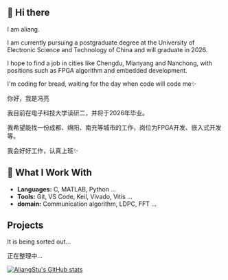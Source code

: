 ## 👋 Hi there 
I am aliang. 

I am currently pursuing a postgraduate degree at the University of Electronic Science and Technology of China and will graduate in 2026. 

I hope to find a job in cities like Chengdu, Mianyang and Nanchong, with positions such as FPGA algorithm and embedded development.

I'm coding for bread, waiting for the day when code will code me✨

你好，我是冯亮

我目前在电子科技大学读研二，并将于2026年毕业。

我希望能找一份成都、绵阳、南充等城市的工作，岗位为FPGA开发、嵌入式开发等。

我会好好工作，认真上班✨
## 🌱 What I Work With
- **Languages:** C, MATLAB, Python ...
- **Tools:** Git, VS Code, Keil, Vivado, Vitis ...
- **domain:** Communication algorithm, LDPC, FFT ...

 ## Projects
It is being sorted out...

正在整理中...

 [![AliangStu's GitHub stats](https://github-readme-stats.vercel.app/api?username=AliangStu)](https://github.com/AliangStu/github-readme-stats)
<!--
**AliangStu/AliangStu** is a ✨ _special_ ✨ repository because its `README.md` (this file) appears on your GitHub profile.

Here are some ideas to get you started:

- 🔭 I’m currently working on ...
- 🌱 I’m currently learning ...
- 👯 I’m looking to collaborate on ...
- 🤔 I’m looking for help with ...
- 💬 Ask me about ...
- 📫 How to reach me: ...
- 😄 Pronouns: ...
- ⚡ Fun fact: ...
-->
